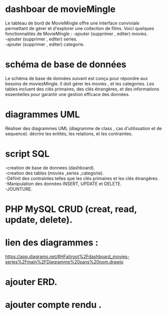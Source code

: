 # dashboar de movieMingle
Le tableau de bord de MovieMingle offre une interface conviviale permettant de gérer et d'explorer une collection de films. Voici quelques fonctionnalités de MovieMingle :
-ajouter (supprimer , editer) movies.                                                                                                                                                                                                                                           
-ajouter (supprimer , editer) series.                                                                                                                                                                                                                                           
-ajouter (supprimer , editer) categorie.                                                                                                                                                                                                                                        
 # schéma de base de données
Le schéma de base de données suivant est conçu pour répondre aux besoins de moviesMingle. Il doit gérer les movies , et les categories. Les tables incluent des clés primaires, des clés étrangères, et des informations essentielles pour garantir une gestion efficace des données.

# diagrammes UML
Réaliser des diagrammes UML (diagramme de class , cas d'utilissation et de sequence).
décrire les entités, les relations, et les contraintes.

# script SQL
-creation de base de donnees (dashboard).                                                                                                                                                                                                                                        
-creation des tables (movies ,series ,categorie).                                                                                                                                                                                                                                
-Définit des contraintes telles que les clés primaires et les clés étrangères.                                                                                                                                                                                                   
-Manipulation des données INSERT, UPDATE et DELETE.                                                                                                                                                                                                                              
-JOUNTURE.                                                                                                                                                                                                                                                                      
# PHP MySQL CRUD (creat, read, update, delete).
# lien des diagrammes :
https://app.diagrams.net/#HFatiroot%2Fdashboard_movies-series%2Fmain%2FDiagramme%20sans%20nom.drawio
# ajouter ERD.
# ajouter compte rendu .
